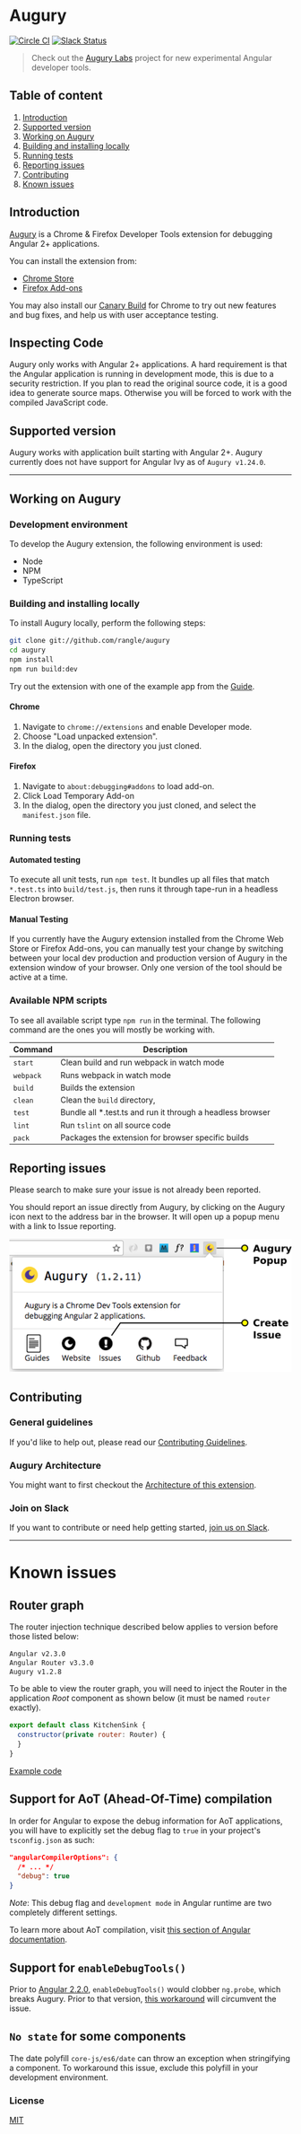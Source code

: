 # Augury

[![Circle CI](https://circleci.com/gh/rangle/augury.svg?style=svg)](https://circleci.com/gh/rangle/augury) [![Slack Status](https://augury-slack.herokuapp.com/badge.svg)](https://augury-slack.herokuapp.com)

> Check out the [Augury Labs](https://github.com/rangle/augury-labs) project for new experimental Angular developer tools.

## Table of content

1. [Introduction](#introduction)
1. [Supported version](#supported-version)
1. [Working on Augury](#working-on-augury)
1. [Building and installing locally](#building-and-installing-locally)
1. [Running tests](#running-tests)
1. [Reporting issues](#reporting-issues)
1. [Contributing](#contributing)
1. [Known issues](#known-issues)

## Introduction

[Augury](https://augury.angular.io/) is a Chrome & Firefox Developer Tools extension for debugging Angular 2+ applications.

You can install the extension from:

- [Chrome Store](https://chrome.google.com/webstore/detail/augury/elgalmkoelokbchhkhacckoklkejnhcd)
- [Firefox Add-ons](https://addons.mozilla.org/en-US/firefox/addon/angular-augury)

You may also install our [Canary Build](https://addons.mozilla.org/en-US/firefox/addon/angular-augury) for Chrome to try out new features and bug fixes, and help us with user acceptance testing.

## Inspecting Code

Augury only works with Angular 2+ applications. A hard requirement is that the Angular application is running in development mode, this is due to a security restriction. If you plan to read the original source code, it is a good idea to generate source maps. Otherwise you will be forced to work with the compiled JavaScript code.

## Supported version

Augury works with application built starting with Angular 2+. Augury currently does not have support for Angular Ivy as of `Augury v1.24.0`.

---

## Working on Augury

### Development environment

To develop the Augury extension, the following environment is used:

- Node
- NPM
- TypeScript

### Building and installing locally

To install Augury locally, perform the following steps:

```bash
git clone git://github.com/rangle/augury
cd augury
npm install
npm run build:dev
```

Try out the extension with one of the example app from the [Guide](https://augury.angular.io/pages/guides/).

#### Chrome

1. Navigate to `chrome://extensions` and enable Developer mode.
1. Choose "Load unpacked extension".
1. In the dialog, open the directory you just cloned.

#### Firefox

1. Navigate to `about:debugging#addons` to load add-on.
1. Click Load Temporary Add-on
1. In the dialog, open the directory you just cloned, and select the `manifest.json` file.

### Running tests

#### Automated testing

To execute all unit tests, run `npm test`. It bundles up all files that match `*.test.ts` into `build/test.js`, then runs it through tape-run in a headless Electron browser.

#### Manual Testing

If you currently have the Augury extension installed from the Chrome Web Store or Firefox Add-ons, you can manually test your change by switching between your local dev production and production version of Augury in the extension window of your browser. Only one version of the tool should be active at a time.

### Available NPM scripts

To see all available script type `npm run` in the terminal. The following command are the ones you will mostly be working with.

| Command   | Description                                                 |
| --------- | ----------------------------------------------------------- |
| `start`   | Clean build and run webpack in watch mode                   |
| `webpack` | Runs webpack in watch mode                                  |
| `build`   | Builds the extension                                        |
| `clean`   | Clean the `build` directory,                                |
| `test`    | Bundle all \*.test.ts and run it through a headless browser |
| `lint`    | Run `tslint` on all source code                             |
| `pack`    | Packages the extension for browser specific builds          |

## Reporting issues

Please search to make sure your issue is not already been reported.

You should report an issue directly from Augury, by clicking on the Augury icon next to the address bar in the browser. It will open up a popup menu with a link to Issue reporting.

![Image Issue reporting](images/augury-popup-icon.png)

## Contributing

### General guidelines

If you'd like to help out, please read our [Contributing Guidelines](https://augury.angular.io/pages/guides/contribute.html).

### Augury Architecture

You might want to first checkout the [Architecture of this extension](https://augury.angular.io/pages/guides/architecture.html).

### Join on Slack

If you want to contribute or need help getting started, [join us on Slack](https://augury-slack.herokuapp.com).

---

# Known issues

## Router graph

The router injection technique described below applies to version before those listed below:

```
Angular v2.3.0
Angular Router v3.3.0
Augury v1.2.8
```

To be able to view the router graph, you will need to inject the Router in the application _Root_ component as shown below (it must be named `router` exactly).

```js
export default class KitchenSink {
  constructor(private router: Router) {
  }
}
```

[Example code](https://github.com/rangle/augury/blob/dev/example-apps/kitchen-sink-example/source/containers/kitchen-sink.ts#L75)

## Support for AoT (Ahead-Of-Time) compilation

In order for Angular to expose the debug information for AoT applications, you will have to explicitly set the debug flag to `true` in your project's `tsconfig.json` as such:

```json
"angularCompilerOptions": {
  /* ... */
  "debug": true
}
```

_Note_: This debug flag and `development mode` in Angular runtime are two completely different settings.

To learn more about AoT compilation, visit [this section of Angular documentation](https://angular.io/docs/ts/latest/cookbook/aot-compiler.html).

## Support for `enableDebugTools()`

Prior to [Angular 2.2.0](https://github.com/angular/angular/blob/master/CHANGELOG.md#220-upgrade-firebooster-2016-11-14), `enableDebugTools()` would clobber `ng.probe`, which breaks Augury. Prior to that version, [this workaround](https://github.com/AngularClass/angular2-webpack-starter/blob/dbb7d10e6e84b8e88116d957f0047b422ab807c1/src/app/environment.ts#L28...L36) will circumvent the issue.

## `No state` for some components

The date polyfill `core-js/es6/date` can throw an exception when stringifying a component. To workaround this issue, exclude this polyfill in your development environment.

### License

[MIT](LICENSE)
